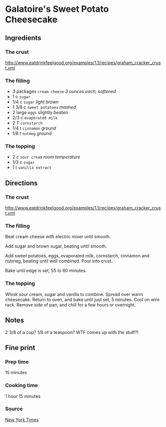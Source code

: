 Galatoire's Sweet Potato Cheesecake
==

Ingredients
--

### The crust

http://www.eatdrinkfeelgood.org/examples/1.1/recipes/graham_cracker_crust.xml

### The filling

* 3 packages `cream cheese` *3 ounces each, softened*
* 1 c `sugar`
* 1/4 c `sugar` *light brown*
* 1 3/8 c `sweet potatoes` *mashed*
* 2 large `eggs` slightly *beaten*
* 2/3 c `evaporated milk`
* 2 T `cornstarch`
* 1/4 t `cinnamon` *ground*
* 1/8 t `nutmeg` *ground*

### The topping

* 2 c `sour cream` *room temperature*
* 1/3 c `sugar`
* 1 t `vanilla extract`

Directions
--

### The crust

http://www.eatdrinkfeelgood.org/examples/1.1/recipes/graham_cracker_crust.xml

### The filling

Beat cream cheese with electric mixer until smooth.

Add sugar and brown sugar, beating until smooth.

Add sweet potatoes, eggs, evaporated milk, cornstarch, cinnamon and nutmeg,
beating until well combined. Pour into crust.

Bake until edge is set, 55 to 60 minutes.

### The topping

Whisk sour cream, sugar and vanilla to combine. Spread over warm
cheesecake. Return to oven, and bake until just set, 5 minutes. Cool on wire
rack. Remove side of pan, and chill for a few hours or overnight.

Notes
--

2 3/8 of a cup? 1/8 of a teaspoon? WTF comes up with the stuff?!

Fine print
--

### Prep time

15 minutes

### Cooking time

1 hour 15 minutes

### Source

[New York Times](http://www.nytimes.com/2002/11/20/dining/201YREX.html)

